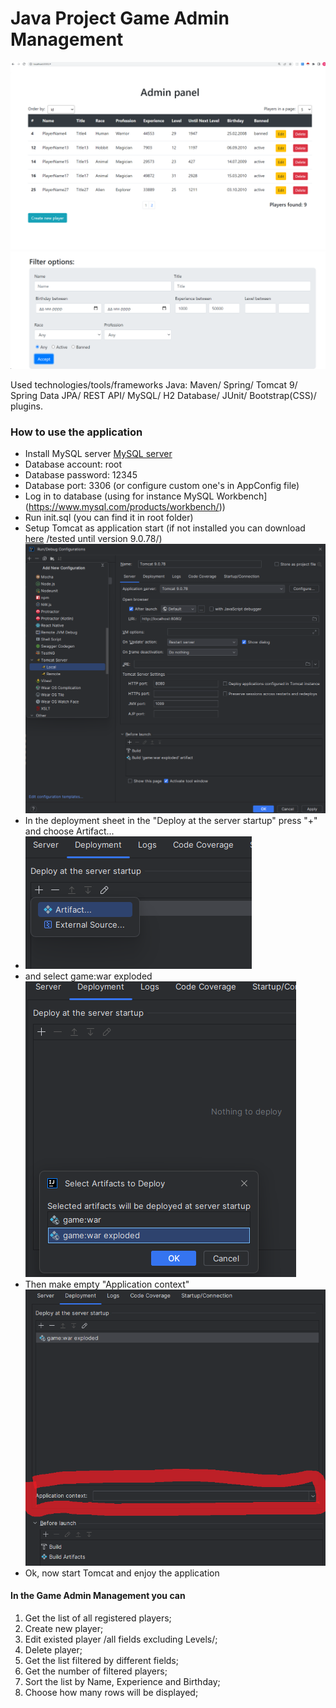 Java Project Game Admin Management
===============================
![img.png](img.png)
![img_1.png](img_1.png)

Used technologies/tools/frameworks Java:
Maven/ Spring/ Tomcat 9/ Spring Data JPA/ REST API/ MySQL/ H2 Database/ 
JUnit/ Bootstrap(CSS)/ plugins.

### How to use the application
- Install MySQL server [MySQL server](https://www.mysql.com/)
- Database account: root
- Database password: 12345
- Database port: 3306
(or configure custom one's in AppConfig file)
- Log in to database (using for instance MySQL Workbench](https://www.mysql.com/products/workbench/))
- Run init.sql (you can find it in root folder)
- Setup Tomcat as application start (if not installed you can download [here](https://tomcat.apache.org/download-90.cgi) /tested until version 9.0.78/)
  ![img_2.png](img_2.png)
- In the deployment sheet in the "Deploy at the server startup" press "+" and choose Artifact...
- ![img_4.png](img_4.png)
- and select game:war exploded
![img_5.png](img_5.png)
- Then make empty "Application context"
![img_6.png](img_6.png)
- Ok, now start Tomcat and enjoy the application

####  In the Game Admin Management you can 
1. Get the list of all registered players;
2. Create new player;
3. Edit existed player /all fields excluding Levels/;
4. Delete player;
5. Get the list filtered by different fields;
6. Get the number of filtered players;
7. Sort the list by Name, Experience and Birthday;
8. Choose how many rows will be displayed;
